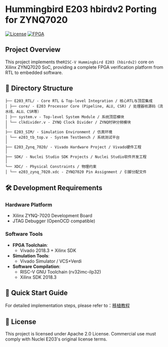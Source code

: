 # Hummingbird E203 hbirdv2 Porting for ZYNQ7020
[![License](https://img.shields.io/badge/License-Apache%202.0-blue.svg)](https://opensource.org/licenses/Apache-2.0)
[![FPGA](https://img.shields.io/badge/Platform-Xilinx%20ZYNQ7020-EE4C16)](https://www.xilinx.com)

## Project Overview
This project implements the ​`RISC-V Hummingbird E203 (hbirdv2)` core on Xilinx ZYNQ7020 SoC, providing a complete FPGA verification platform from RTL to embedded software.  

## 📁 Directory Structure
```
├── E203_RTL/ - Core RTL & Top-level Integration / 核心RTL与顶层集成
│ ├── core/ - E203 Processor Core (Pipeline, ALU, CSR) / 处理器核源码（流水线、ALU、CSR等）
│ ├── system.v - Top-level System Module / 系统顶层模块
│ └── clkdivider.v - ZYNQ Clock Divider / ZYNQ时钟分频模块
│
├── E203_SIM/ - Simulation Environment / 仿真环境
│ └── e203_tb_top.v - System Testbench / 系统测试平台
│
├── E203_Zynq_7020/ - Vivado Hardware Project / Vivado硬件工程
│
├── SDK/ - Nuclei Studio SDK Projects / Nuclei Studio软件开发工程
│
└── XDC/ - Physical Constraints / 物理约束
│ └── e203_zynq_7020.xdc - ZYNQ7020 Pin Assignment / 引脚分配文件
```

## 🛠️ Development Requirements

### Hardware Platform
- Xilinx ZYNQ-7020 Development Board  
- JTAG Debugger (OpenOCD compatible)  

### Software Tools
- ​**FPGA Toolchain**:  
  - Vivado 2018.3 + Xilinx SDK
- ​**Simulation Tools**:  
  - Vivado Simulator / VCS+Verdi
- ​**Software Compilation**:  
  - RISC-V GNU Toolchain (rv32imc-ilp32)
  - Xilinx SDK 2018.3

## 🚀 Quick Start Guide
For detailed implementation steps, please refer to：[移植教程](https://blog.csdn.net/m0_62001119/article/details/145997546)

## 📜 License
This project is licensed under Apache 2.0 License. Commercial use must comply with Nuclei E203's original license terms.  
